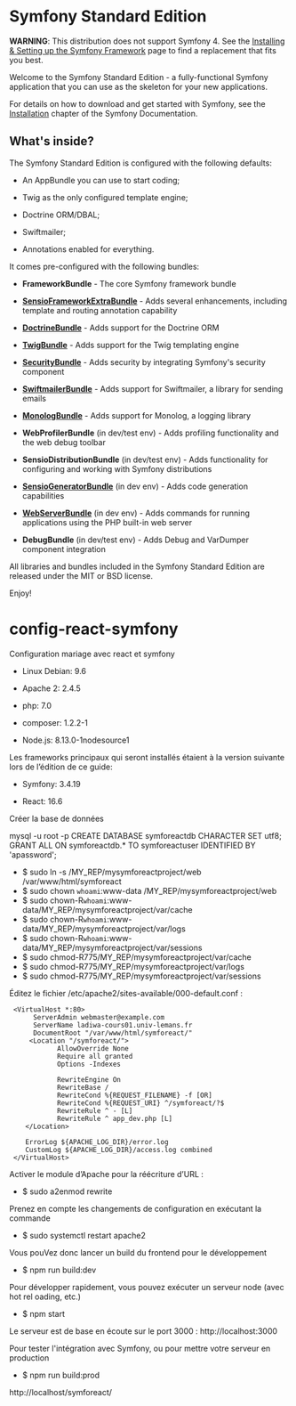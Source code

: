 Symfony Standard Edition
========================

**WARNING**: This distribution does not support Symfony 4. See the
[Installing & Setting up the Symfony Framework][15] page to find a replacement
that fits you best.

Welcome to the Symfony Standard Edition - a fully-functional Symfony
application that you can use as the skeleton for your new applications.

For details on how to download and get started with Symfony, see the
[Installation][1] chapter of the Symfony Documentation.

What's inside?
--------------

The Symfony Standard Edition is configured with the following defaults:

  * An AppBundle you can use to start coding;

  * Twig as the only configured template engine;

  * Doctrine ORM/DBAL;

  * Swiftmailer;

  * Annotations enabled for everything.

It comes pre-configured with the following bundles:

  * **FrameworkBundle** - The core Symfony framework bundle

  * [**SensioFrameworkExtraBundle**][6] - Adds several enhancements, including
    template and routing annotation capability

  * [**DoctrineBundle**][7] - Adds support for the Doctrine ORM

  * [**TwigBundle**][8] - Adds support for the Twig templating engine

  * [**SecurityBundle**][9] - Adds security by integrating Symfony's security
    component

  * [**SwiftmailerBundle**][10] - Adds support for Swiftmailer, a library for
    sending emails

  * [**MonologBundle**][11] - Adds support for Monolog, a logging library

  * **WebProfilerBundle** (in dev/test env) - Adds profiling functionality and
    the web debug toolbar

  * **SensioDistributionBundle** (in dev/test env) - Adds functionality for
    configuring and working with Symfony distributions

  * [**SensioGeneratorBundle**][13] (in dev env) - Adds code generation
    capabilities

  * [**WebServerBundle**][14] (in dev env) - Adds commands for running applications
    using the PHP built-in web server

  * **DebugBundle** (in dev/test env) - Adds Debug and VarDumper component
    integration

All libraries and bundles included in the Symfony Standard Edition are
released under the MIT or BSD license.

Enjoy!

[1]:  https://symfony.com/doc/3.4/setup.html
[6]:  https://symfony.com/doc/current/bundles/SensioFrameworkExtraBundle/index.html
[7]:  https://symfony.com/doc/3.4/doctrine.html
[8]:  https://symfony.com/doc/3.4/templating.html
[9]:  https://symfony.com/doc/3.4/security.html
[10]: https://symfony.com/doc/3.4/email.html
[11]: https://symfony.com/doc/3.4/logging.html
[13]: https://symfony.com/doc/current/bundles/SensioGeneratorBundle/index.html
[14]: https://symfony.com/doc/current/setup/built_in_web_server.html
[15]: https://symfony.com/doc/current/setup.html
# config-react-symfony

Configuration mariage avec react et symfony 

  * Linux Debian: 9.6

  * Apache 2: 2.4.5

  * php: 7.0

  * composer: 1.2.2-1

  * Node.js: 8.13.0-1nodesource1

Les frameworks principaux qui seront installés étaient à la version suivante lors de l’édition de ce guide:

  * Symfony: 3.4.19

  * React: 16.6

Créer la base de données

mysql -u root -p
CREATE DATABASE symforeactdb 
CHARACTER SET utf8;
GRANT ALL ON symforeactdb.* TO symforeactuser IDENTIFIED BY 
'apassword';

  * $ sudo ln -s /MY_REP/mysymforeactproject/web /var/www/html/symforeact
  * $ sudo chown `whoami`:www-data /MY_REP/mysymforeactproject/web
  * $ sudo chown-R`whoami`:www-data/MY_REP/mysymforeactproject/var/cache
  * $ sudo chown-R`whoami`:www-data/MY_REP/mysymforeactproject/var/logs
  * $ sudo chown-R`whoami`:www-data/MY_REP/mysymforeactproject/var/sessions
  * $ sudo chmod-R775/MY_REP/mysymforeactproject/var/cache
  * $ sudo chmod-R775/MY_REP/mysymforeactproject/var/logs
  * $ sudo chmod-R775/MY_REP/mysymforeactproject/var/sessions

Éditez  le  fichier  /etc/apache2/sites-available/000-default.conf :


   
     <VirtualHost *:80>
          ServerAdmin webmaster@example.com
          ServerName ladiwa-cours01.univ-lemans.fr
          DocumentRoot "/var/www/html/symforeact/"
         <Location "/symforeact/">
                AllowOverride None
                Require all granted
                Options -Indexes
               
                RewriteEngine On
                RewriteBase /
                RewriteCond %{REQUEST_FILENAME} -f [OR]
                RewriteCond %{REQUEST_URI} ^/symforeact/?$
                RewriteRule ^ - [L]
                RewriteRule ^ app_dev.php [L]
        </Location>
        
        ErrorLog ${APACHE_LOG_DIR}/error.log
        CustomLog ${APACHE_LOG_DIR}/access.log combined
     </VirtualHost> 

Activer le module d’Apache pour la réécriture d’URL : 
 * $ sudo a2enmod rewrite

Prenez en compte les changements de configuration en exécutant la commande
 * $ sudo systemctl restart apache2

Vous pouVez donc lancer un build du frontend pour le développement
 * $ npm run build:dev

Pour développer rapidement, vous pouvez exécuter un serveur node (avec hot rel
oading, etc.)

 * $ npm start

Le serveur est de base en écoute sur le port 3000 : http://localhost:3000

Pour tester l'intégration avec Symfony, ou pour mettre votre serveur en production
 * $ npm run build:prod

http://localhost/symforeact/
